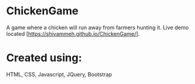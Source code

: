 # ChickenGame
A game where a chicken will run away from farmers hunting it. Live demo located [https://shivammeh.github.io/ChickenGame/].

# Created using: 
HTML, CSS, Javascript, JQuery, Bootstrap
